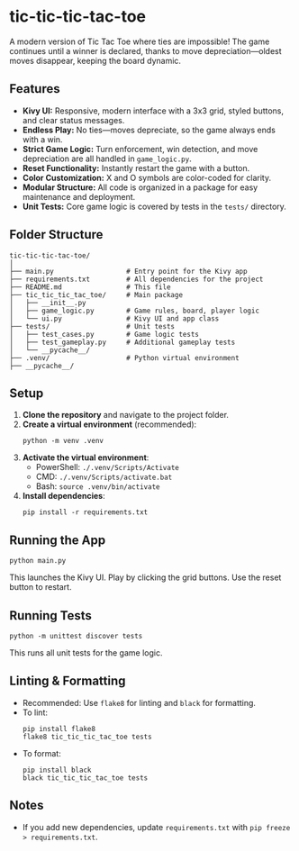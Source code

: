 # tic-tic-tic-tac-toe

A modern version of Tic Tac Toe where ties are impossible! The game continues until a winner is declared, thanks to move depreciation—oldest moves disappear, keeping the board dynamic.

## Features

- **Kivy UI:** Responsive, modern interface with a 3x3 grid, styled buttons, and clear status messages.
- **Endless Play:** No ties—moves depreciate, so the game always ends with a win.
- **Strict Game Logic:** Turn enforcement, win detection, and move depreciation are all handled in `game_logic.py`.
- **Reset Functionality:** Instantly restart the game with a button.
- **Color Customization:** X and O symbols are color-coded for clarity.
- **Modular Structure:** All code is organized in a package for easy maintenance and deployment.
- **Unit Tests:** Core game logic is covered by tests in the `tests/` directory.

## Folder Structure

```
tic-tic-tic-tac-toe/
│
├── main.py                  # Entry point for the Kivy app
├── requirements.txt         # All dependencies for the project
├── README.md                # This file
├── tic_tic_tic_tac_toe/     # Main package
│   ├── __init__.py
│   ├── game_logic.py        # Game rules, board, player logic
│   └── ui.py                # Kivy UI and app class
├── tests/                   # Unit tests
│   ├── test_cases.py        # Game logic tests
│   ├── test_gameplay.py     # Additional gameplay tests
│   └── __pycache__/
├── .venv/                   # Python virtual environment
├── __pycache__/
```

## Setup

1. **Clone the repository** and navigate to the project folder.
2. **Create a virtual environment** (recommended):
   ```pwsh
   python -m venv .venv
   ```
3. **Activate the virtual environment**:
   - PowerShell: `./.venv/Scripts/Activate`
   - CMD: `./.venv/Scripts/activate.bat`
   - Bash: `source .venv/bin/activate`
4. **Install dependencies**:
   ```pwsh
   pip install -r requirements.txt
   ```

## Running the App

```pwsh
python main.py
```
This launches the Kivy UI. Play by clicking the grid buttons. Use the reset button to restart.

## Running Tests

```pwsh
python -m unittest discover tests
```
This runs all unit tests for the game logic.

## Linting & Formatting

- Recommended: Use `flake8` for linting and `black` for formatting.
- To lint:
  ```pwsh
  pip install flake8
  flake8 tic_tic_tic_tac_toe tests
  ```
- To format:
  ```pwsh
  pip install black
  black tic_tic_tic_tac_toe tests
  ```

## Notes

- If you add new dependencies, update `requirements.txt` with `pip freeze > requirements.txt`.
